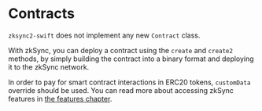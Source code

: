 
# Contracts

`zksync2-swift` does not implement any new `Contract` class.

With zkSync, you can deploy a contract using the `create` and `create2` methods,
by simply building the contract into a binary format and deploying it to the zkSync network.

In order to pay for smart contract interactions in ERC20 tokens, `customData` override should be used.
You can read more about accessing zkSync features in [the features chapter](/sdk/swift/features).
